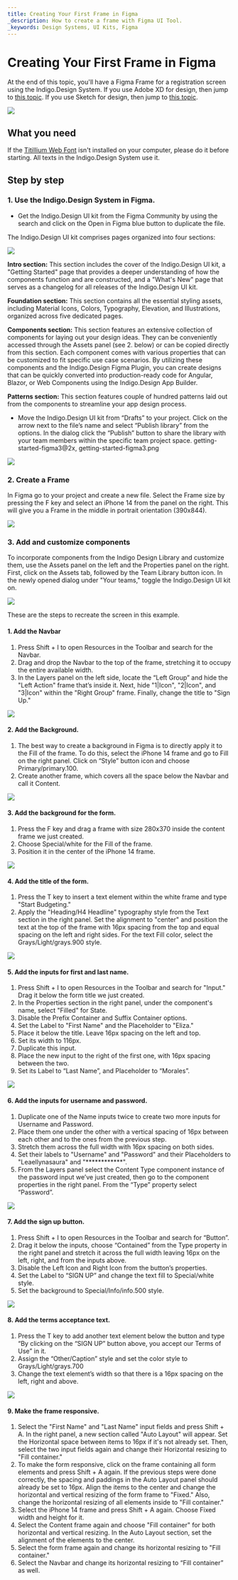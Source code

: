 ```yaml
---
title: Creating Your First Frame in Figma
_description: How to create a frame with Figma UI Tool.
_keywords: Design Systems, UI Kits, Figma
---
```


# Creating Your First Frame in Figma

At the end of this topic, you'll have a Figma Frame for a registration screen using the Indigo.Design System. If you use Adobe XD for design, then jump to [this topic](creating-artboard-adobexd.md). If you use Sketch for design, then jump to [this topic](creating-artboard-sketch.md).

<img class="box-shadow" src="images/figma-frame/getting-started-figma1.png" />

## What you need
If the [Titillium Web Font](https://fonts.google.com/specimen/Titillium+Web) isn't installed on your computer, please do it before starting. All texts in the Indigo.Design System use it.

## Step by step

### 1. Use the Indigo.Design System in Figma.

- Get the Indigo.Design UI kit from the Figma Community by using the search and click on the Open in Figma blue button to duplicate the file.

The Indigo.Design UI kit comprises pages organized into four sections:

<img class="box-shadow" src="images/figma-frame/getting-started-figma2.png" />

**Intro section:** This section includes the cover of the Indigo.Design UI kit, a "Getting Started" page that provides a deeper understanding of how the components function and are constructed, and a "What's New" page that serves as a changelog for all releases of the Indigo.Design UI kit.

**Foundation section:** This section contains all the essential styling assets, including Material Icons, Colors, Typography, Elevation, and Illustrations, organized across five dedicated pages.

**Components section:** This section features an extensive collection of components for laying out your design ideas. They can be conveniently accessed through the Assets panel (see 2. below) or can be copied directly from this section. Each component comes with various properties that can be customized to fit specific use case scenarios. By utilizing these components and the Indigo.Design Figma Plugin, you can create designs that can be quickly converted into production-ready code for Angular, Blazor, or Web Components using the Indigo.Design App Builder.

**Patterns section:** This section features couple of hundred patterns laid out from the components to streamline your app design process.

- Move the Indigo.Design UI kit from “Drafts” to your project. Click on the arrow next to the file’s name and select “Publish library” from the options. In the dialog click the “Publish” button to share the library with your team members within the specific team project space.
getting-started-figma3@2x, getting-started-figma3.png

<img class="box-shadow" src="images/figma-frame/getting-started-figma4.png" />

### 2. Create a Frame
In Figma go to your project and create a new file. Select the Frame size by pressing the F key and select an iPhone 14 from the panel on the right. This will give you a Frame in the middle in portrait orientation (390x844).

<img class="box-shadow" src="images/figma-frame/getting-started-figma5.png" />

### 3. Add and customize components 
To incorporate components from the Indigo Design Library and customize them, use the Assets panel on the left and the Properties panel on the right. First, click on the Assets tab, followed by the Team Library button icon. In the newly opened dialog under "Your teams," toggle the Indigo.Design UI kit on.

<img class="box-shadow" src="images/figma-frame/getting-started-figma6.png" />

These are the steps to recreate the screen in this example.

#### 1. Add the Navbar
1. Press Shift + I to open Resources in the Toolbar and search for the Navbar.
2. Drag and drop the Navbar to the top of the frame, stretching it to occupy the entire available width.
3. In the Layers panel on the left side, locate the “Left Group” and hide the "Left Action" frame that’s inside it. Next, hide "1|Icon", "2|Icon", and "3|Icon" within the "Right Group" frame. Finally, change the title to "Sign Up."

<img class="box-shadow" src="images/figma-frame/getting-started-figma7.png" />

#### 2. Add the Background.
1. The best way to create a background in Figma is to directly apply it to the Fill of the frame. To do this, select the iPhone 14 frame and go to Fill on the right panel. Click on “Style” button icon and choose Primary/primary.100.
2. Create another frame, which covers all the space below the Navbar and call it Content.

<img class="box-shadow" src="images/figma-frame/getting-started-figma8.png" />

#### 3. Add the background for the form.
1. Press the F key and drag a frame with size 280x370 inside the content frame we just created.
2. Choose Special/white for the Fill of the frame.
3. Position it in the center of the iPhone 14 frame.

<img class="box-shadow" src="images/figma-frame/getting-started-figma9.png" />

#### 4. Add the title of the form.
1. Press the T key to insert a text element within the white frame and type "Start Budgeting."
2. Apply the "Heading/H4 Headline" typography style from the Text section in the right panel. Set the alignment to "center" and position the text at the top of the frame with 16px spacing from the top and equal spacing on the left and right sides. For the text Fill color, select the Grays/Light/grays.900 style.

<img class="box-shadow" src="images/figma-frame/getting-started-figma10.png" />

#### 5. Add the inputs for first and last name.
1. Press Shift + I to open Resources in the Toolbar and search for "Input." Drag it below the form title we just created.
2. In the Properties section in the right panel, under the component's name, select "Filled" for State.
3. Disable the Prefix Container and Suffix Container options.
4. Set the Label to "First Name" and the Placeholder to "Eliza."
5. Place it below the title. Leave 16px spacing on the left and top. 
6. Set its width to 116px.
7. Duplicate this input.
8. Place the new input to the right of the first one, with 16px spacing between the two.
9. Set its Label to “Last Name”, and Placeholder to “Morales”.

<img class="box-shadow" src="images/figma-frame/getting-started-figma11.png" />

#### 6. Add the inputs for username and password.
1. Duplicate one of the Name inputs twice to create two more inputs for Username and Password.
2. Place them one under the other with a vertical spacing of 16px between each other and to the ones from the previous step.
3. Stretch them across the full width with 16px spacing on both sides.
4. Set their labels to "Username" and "Password" and their Placeholders to "Leaellynasaura" and "************".
5. From the Layers panel select the Content Type component instance of the password input we’ve just created, then go to the component properties in the right panel. From the “Type” property select “Password”.


<img class="box-shadow" src="images/figma-frame/getting-started-figma12.png" />

#### 7. Add the sign up button.
1. Press Shift + I to open Resources in the Toolbar and search for “Button”.
2. Drag it below the inputs, choose “Contained” from the Type property in the right panel and stretch it across the full width leaving 16px on the left, right, and from the inputs above.
3. Disable the Left Icon and Right Icon from the button’s properties.
4. Set the Label to “SIGN UP” and change the text fill to Special/white style.
5. Set the background to Special/Info/info.500 style.

<img class="box-shadow" src="images/figma-frame/getting-started-figma13.png" />

#### 8. Add the terms acceptance text. 
1. Press the T key to add another text element below the button and type “By clicking on the “SIGN UP” button above, you accept our Terms of Use” in it.
2. Assign the “Other/Caption” style and set the color style to Grays/Light/grays.700
3. Change the text element’s width so that there is a 16px spacing on the left, right and above.

<img class="box-shadow" src="images/figma-frame/getting-started-figma14.png" />

#### 9. Make the frame responsive.
1. Select the "First Name" and "Last Name" input fields and press Shift + A. In the right panel, a new section called "Auto Layout" will appear. Set the Horizontal space between items to 16px if it's not already set. Then, select the two input fields again and change their Horizontal resizing to "Fill container."
2. To make the form responsive, click on the frame containing all form elements and press Shift + A again. If the previous steps were done correctly, the spacing and paddings in the Auto Layout panel should already be set to 16px. Align the items to the center and change the horizontal and vertical resizing of the form frame to "Fixed." Also, change the horizontal resizing of all elements inside to "Fill container."
3. Select the iPhone 14 frame and press Shift + A again. Choose Fixed width and height for it.
4. Select the Content frame again and choose "Fill container" for both horizontal and vertical resizing. In the Auto Layout section, set the alignment of the elements to the center.
5. Select the form frame again and change its horizontal resizing to "Fill container."
6. Select the Navbar and change its horizontal resizing to “Fill container” as well.


